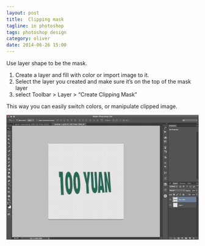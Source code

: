 ```yaml
---
layout: post
title:  Clipping mask
tagline: in photoshop
tags: photoshop design
category: oliver
date: 2014-06-26 15:00
---
```

Use layer shape to be the mask.

1. Create a layer and fill with color or import image to it.
2. Select the layer you created and make sure it’s on the top of the mask layer
3. select Toolbar > Layer > “Create Clipping Mask”

This way you can easily switch colors, or manipulate clipped image.

![image 1](/assets/images/2014-06-26-clipping-mask.png)


